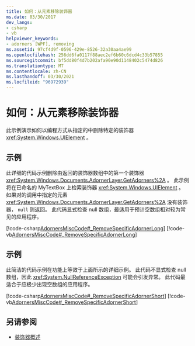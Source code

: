 ```yaml
---
title: 如何：从元素移除装饰器
ms.date: 03/30/2017
dev_langs:
- csharp
- vb
helpviewer_keywords:
- adorners [WPF], removing
ms.assetid: 97cf4d9f-0596-429e-8526-32a30aa4ae99
ms.openlocfilehash: 256dd6fa0117f88aec2ef6b60c6dcd4c33b57855
ms.sourcegitcommit: bf5dd80f4d7b202afa90e90d1148402c5474d826
ms.translationtype: MT
ms.contentlocale: zh-CN
ms.lasthandoff: 03/30/2021
ms.locfileid: "96972939"
---
```

# <a name="how-to-remove-an-adorner-from-an-element"></a>如何：从元素移除装饰器
此示例演示如何以编程方式从指定的中删除特定的装饰器 <xref:System.Windows.UIElement> 。  
  
## <a name="example"></a>示例  
 此详细的代码示例删除由返回的装饰器数组中的第一个装饰器 <xref:System.Windows.Documents.AdornerLayer.GetAdorners%2A> 。  此示例将在已命名的 MyTextBox 上检索装饰器 <xref:System.Windows.UIElement> 。   如果对的调用中指定的元素 <xref:System.Windows.Documents.AdornerLayer.GetAdorners%2A> 没有装饰器， `null` 则返回。  此代码显式检查 null 数组，最适用于预计空数组相对较为常见的应用程序。  
  
 [!code-csharp[AdornersMiscCode#_RemoveSpecificAdornerLong](~/samples/snippets/csharp/VS_Snippets_Wpf/AdornersMiscCode/CSharp/Window1.xaml.cs#_removespecificadornerlong)]
 [!code-vb[AdornersMiscCode#_RemoveSpecificAdornerLong](~/samples/snippets/visualbasic/VS_Snippets_Wpf/AdornersMiscCode/visualbasic/window1.xaml.vb#_removespecificadornerlong)]  
  
## <a name="example"></a>示例  
 此简洁的代码示例在功能上等效于上面所示的详细示例。 此代码不显式检查 null 数组，因此 <xref:System.NullReferenceException> 可能会引发异常。  此代码最适合于应极少出现空数组的应用程序。  
  
 [!code-csharp[AdornersMiscCode#_RemoveSpecificAdornerShort](~/samples/snippets/csharp/VS_Snippets_Wpf/AdornersMiscCode/CSharp/Window1.xaml.cs#_removespecificadornershort)]
 [!code-vb[AdornersMiscCode#_RemoveSpecificAdornerShort](~/samples/snippets/visualbasic/VS_Snippets_Wpf/AdornersMiscCode/visualbasic/window1.xaml.vb#_removespecificadornershort)]  
  
## <a name="see-also"></a>另请参阅

- [装饰器概述](adorners-overview.md)
